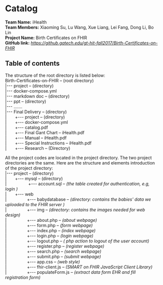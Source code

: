 Catalog
===================


**Team Name:** iHealth  
**Team Members:** Xiaoming Su, Lu Wang, Xue Liang, Lei Fang, Dong Li, Bo Lin  
**Project Name:** Birth Certificates on FHIR  
**GitHub link:** *https://github.gatech.edu/gt-hit-fall2017/Birth-Certificates-on-FHIR*  

## Table of contents
The structure of the root directory is listed below:     
Birth-Certificates-on-FHIR – (root directory)   
|--- project – (directory)    
|--- docker-compose.yml     
|--- markdown doc – (directory)     
|--- ppt – (directory)     
|--- .......        
|--- Final Delivery – (directory)     
|  &nbsp;&nbsp;  &nbsp;&nbsp;  +--- project – (directory)     
|   &nbsp;&nbsp;  &nbsp;&nbsp; +--- docker-compose.yml      
|   &nbsp;&nbsp;  &nbsp;&nbsp; +--- catalog.pdf   
|   &nbsp;&nbsp;  &nbsp;&nbsp; +--- Final Gant Chart – iHealth.pdf   
|   &nbsp;&nbsp;  &nbsp;&nbsp; +--- Manual – iHealth.pdf   
|   &nbsp;&nbsp;  &nbsp;&nbsp; +--- Special Instructions – iHealth.pdf  
|   &nbsp;&nbsp;  &nbsp;&nbsp; +--- Research – (Directory) 

All the project codes are located in the project directory. The two project directories are the same.  Here are the structure and elements introduction of the project directory:   
|--- project – (directory)     
|  &nbsp;&nbsp;  &nbsp;&nbsp;  +--- mysql – (directory)   
|  &nbsp;&nbsp;  &nbsp;&nbsp; &nbsp;&nbsp;  &nbsp;&nbsp;&nbsp;&nbsp;  &nbsp;&nbsp; +--- account.sql  –  *(the table created for authentication, e.g, login )*     
|   &nbsp;&nbsp;  &nbsp;&nbsp; +--- web   
|  &nbsp;&nbsp;&nbsp;&nbsp; &nbsp;&nbsp;&nbsp;&nbsp;&nbsp;&nbsp;  &nbsp;&nbsp;&nbsp;&nbsp;+--- babydatabase  –  *(directory: contains the babies' data we uploaded to the FHIR server )*    
|  &nbsp;&nbsp;  &nbsp;&nbsp; &nbsp;&nbsp;  &nbsp;&nbsp;&nbsp;&nbsp;  &nbsp;&nbsp;+--- img  –  *(directory: contains the images needed for web design)*   
|  &nbsp;&nbsp;  &nbsp;&nbsp; &nbsp;&nbsp;  &nbsp;&nbsp;&nbsp;&nbsp;  &nbsp;&nbsp;+--- about.php  –  *(about webpage)*    
|  &nbsp;&nbsp;  &nbsp;&nbsp; &nbsp;&nbsp;  &nbsp;&nbsp;&nbsp;&nbsp;  &nbsp;&nbsp;+--- form.php  –  *(form webpage)*    
|  &nbsp;&nbsp;  &nbsp;&nbsp; &nbsp;&nbsp;  &nbsp;&nbsp;&nbsp;&nbsp;  &nbsp;&nbsp;+--- index.php  –  *(index webpage)*     
|  &nbsp;&nbsp;  &nbsp;&nbsp; &nbsp;&nbsp;  &nbsp;&nbsp;&nbsp;&nbsp;  &nbsp;&nbsp;+--- login.php  –  *(login webpage)*    
|  &nbsp;&nbsp;  &nbsp;&nbsp; &nbsp;&nbsp;  &nbsp;&nbsp;&nbsp;&nbsp;  &nbsp;&nbsp;+--- logout.php  –  *( php action to logout of the user account)*  
|  &nbsp;&nbsp;  &nbsp;&nbsp; &nbsp;&nbsp;  &nbsp;&nbsp;&nbsp;&nbsp;  &nbsp;&nbsp;+--- register.php  –  *(register webpage)*      
|  &nbsp;&nbsp;  &nbsp;&nbsp; &nbsp;&nbsp;  &nbsp;&nbsp;&nbsp;&nbsp;  &nbsp;&nbsp;+--- search.php  –  *(search webpage)*    
|  &nbsp;&nbsp;  &nbsp;&nbsp; &nbsp;&nbsp;  &nbsp;&nbsp;&nbsp;&nbsp;  &nbsp;&nbsp;+--- submit.php  –  *(submit webpage)*    
|  &nbsp;&nbsp;  &nbsp;&nbsp; &nbsp;&nbsp;  &nbsp;&nbsp;&nbsp;&nbsp;  &nbsp;&nbsp;+--- app.css  –  *(web style)*    
|  &nbsp;&nbsp;  &nbsp;&nbsp; &nbsp;&nbsp;  &nbsp;&nbsp;&nbsp;&nbsp;  &nbsp;&nbsp;+--- fhir-client.js  –  *(SMART on FHIR JavaScript Client Library)*   
|  &nbsp;&nbsp;  &nbsp;&nbsp; &nbsp;&nbsp;  &nbsp;&nbsp;&nbsp;&nbsp;  &nbsp;&nbsp;+--- populateForm.js  –  *(extract data form EHR and fill registration form)*    



